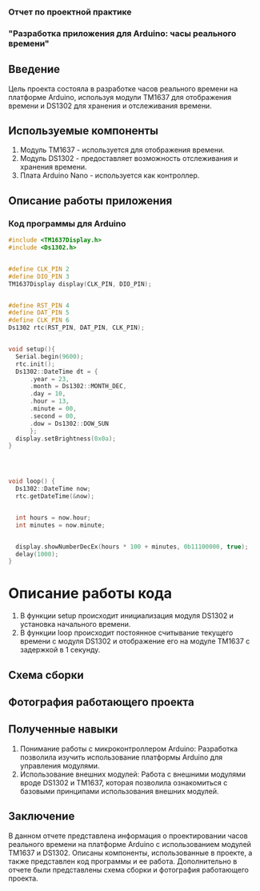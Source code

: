 ### Отчет по проектной практике 
### "Разработка приложения для Arduino: часы реального времени"

## Введение ##
Цель проекта состояла в разработке часов реального времени на платформе Arduino, используя модули TM1637 для отображения времени и DS1302 для хранения и отслеживания времени.

## Используемые компоненты
1. Модуль TM1637 - используется для отображения времени.
2. Модуль DS1302 - предоставляет возможность отслеживания и хранения времени.
3. Плата Arduino Nano - используется как контроллер.

## Описание работы приложения
### Код программы для Arduino
```c
#include <TM1637Display.h>
#include <Ds1302.h>


#define CLK_PIN 2    
#define DIO_PIN 3    
TM1637Display display(CLK_PIN, DIO_PIN);


#define RST_PIN 4    
#define DAT_PIN 5  
#define CLK_PIN 6  
Ds1302 rtc(RST_PIN, DAT_PIN, CLK_PIN);


void setup(){
  Serial.begin(9600);
  rtc.init();
  Ds1302::DateTime dt = {
      .year = 23,
      .month = Ds1302::MONTH_DEC,
      .day = 10,
      .hour = 13,
      .minute = 00,
      .second = 00,
      .dow = Ds1302::DOW_SUN
      };
  display.setBrightness(0x0a);
}




void loop() {
  Ds1302::DateTime now;
  rtc.getDateTime(&now);


  int hours = now.hour;
  int minutes = now.minute;


  display.showNumberDecEx(hours * 100 + minutes, 0b11100000, true);
  delay(1000);  
}
```
# Описание работы кода
1. В функции setup происходит инициализация модуля DS1302 и установка начального времени.
2. В функции loop происходит постоянное считывание текущего времени с модуля DS1302 и отображение его на модуле TM1637 с задержкой в 1 секунду.

## Схема сборки 

## Фотография работающего проекта

## Полученные навыки
1. Понимание работы с микроконтроллером Arduino: Разработка позволила изучить использование платформы Arduino для управления модулями.
2. Использование внешних модулей: Работа с внешними модулями вроде DS1302 и TM1637, которая позволила ознакомиться с базовыми принципами использования внешних модулей.

## Заключение
В данном отчете представлена информация о проектировании часов реального времени на платформе Arduino с использованием модулей TM1637 и DS1302. Описаны компоненты, использованные в проекте, а также представлен код программы и ее работа. Дополнительно в отчете были представлены схема сборки и фотография работающего проекта.


